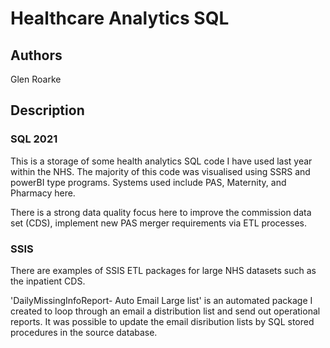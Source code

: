 # Healthcare Analytics SQL

## Authors
Glen Roarke

## Description

### SQL 2021

This is a storage of some health analytics SQL code I have used last year within the NHS. The majority of this code was visualised using SSRS and powerBI type programs. 
Systems used include PAS, Maternity, and Pharmacy here.

There is a strong data quality focus here to improve the commission data set (CDS), implement new PAS merger requirements via ETL processes.

### SSIS 

There are examples of SSIS ETL  packages for large NHS datasets such as the inpatient CDS.

'DailyMissingInfoReport- Auto Email Large list' is an automated package I created to loop through an email a distribution list and send out operational reports.
It was possible to update the email disribution lists by SQL stored procedures in the source database.



